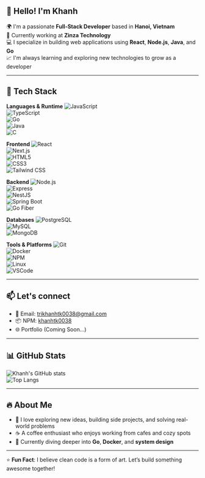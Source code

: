 ## 👋 Hello! I'm Khanh

🌍 I'm a passionate **Full-Stack Developer** based in **Hanoi, Vietnam**  
💼 Currently working at **Zinza Technology**  
💻 I specialize in building web applications using **React**, **Node.js**, **Java**, and **Go**  
📈 I'm always learning and exploring new technologies to grow as a developer

---

## 🚀 Tech Stack

**Languages & Runtime**
![JavaScript](https://img.icons8.com/color/48/000000/javascript.png)  
![TypeScript](https://img.icons8.com/color/48/000000/typescript.png)  
![Go](https://img.icons8.com/color/48/000000/golang.png)  
![Java](https://img.icons8.com/color/48/000000/java-coffee-cup-logo.png)  
![C](https://img.icons8.com/color/48/000000/c-programming.png)

**Frontend**
![React](https://img.icons8.com/ultraviolet/40/000000/react.png)  
![Next.js](https://img.icons8.com/color/48/000000/nextjs.png)  
![HTML5](https://img.icons8.com/color/48/000000/html-5.png)  
![CSS3](https://img.icons8.com/color/48/000000/css3.png)  
![Tailwind CSS](https://img.icons8.com/color/48/000000/tailwind_css.png)

**Backend**
![Node.js](https://img.icons8.com/color/48/000000/nodejs.png)  
![Express](https://img.icons8.com/ios-filled/50/000000/express-js.png)  
![NestJS](https://img.icons8.com/color/48/000000/nestjs.png)  
![Spring Boot](https://img.icons8.com/color/48/000000/spring-logo.png)  
![Go Fiber](https://img.icons8.com/color/48/000000/golang.png)

**Databases**
![PostgreSQL](https://img.icons8.com/color/48/000000/postgreesql.png)  
![MySQL](https://img.icons8.com/ios-filled/50/000000/mysql-logo.png)  
![MongoDB](https://img.icons8.com/color/48/000000/mongodb.png)

**Tools & Platforms**
![Git](https://img.icons8.com/color/48/000000/git.png)  
![Docker](https://img.icons8.com/color/48/000000/docker.png)  
![NPM](https://img.icons8.com/color/48/000000/npm.png)  
![Linux](https://img.icons8.com/color/48/000000/linux.png)  
![VSCode](https://img.icons8.com/color/48/000000/visual-studio-code-2019.png)

---

## 📫 Let's connect

- 📧 Email: [trikhanhtk0038@gmail.com](mailto:trikhanhtk0038@gmail.com)  
- 📦 NPM: [khanhtk0038](https://www.npmjs.com/~khanhtk0038)  
- 🌐 Portfolio (Coming Soon...)

---

## 📊 GitHub Stats

![Khanh's GitHub stats](https://github-readme-stats.vercel.app/api?username=trikhanhhk&show_icons=true&theme=radical)  
![Top Langs](https://github-readme-stats.vercel.app/api/top-langs/?username=trikhanhhk&layout=compact&theme=radical)

---

## 🔥 About Me

- 🚴 I love exploring new ideas, building side projects, and solving real-world problems  
- ☕ A coffee enthusiast who enjoys working from cafes and cozy spots
- 🌱 Currently diving deeper into **Go**, **Docker**, and **system design**

---

⭐ **Fun Fact**: I believe clean code is a form of art. Let’s build something awesome together!
